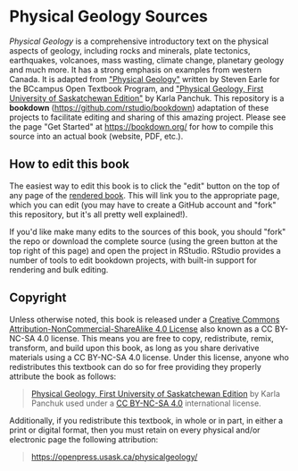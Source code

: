 
# Physical Geology Sources

_Physical Geology_ is a comprehensive introductory text on the physical aspects of geology, including rocks and minerals, plate tectonics, earthquakes, volcanoes, mass wasting, climate change, planetary geology and much more. It has a strong emphasis on examples from western Canada. It is adapted from ["Physical Geology"](https://opentextbc.ca/geology/) written by Steven Earle for the BCcampus Open Textbook Program, and ["Physical Geology, First University of Saskatchewan Edition"](https://openpress.usask.ca/physicalgeology/) by Karla Panchuk. This repository is a **bookdown** (https://github.com/rstudio/bookdown) adaptation of these projects to facilitate editing and sharing of this amazing project. Please see the page "Get Started" at https://bookdown.org/ for how to compile this source into an actual book (website, PDF, etc.).

## How to edit this book

The easiest way to edit this book is to click the "edit" button on the top of any page of the [rendered book](https://paleolimbot.github.io/physical-geography). This will link you to the appropriate page, which you can edit (you may have to create a GitHub account and "fork" this repository, but it's all pretty well explained!).

If you'd like make many edits to the sources of this book, you should "fork" the repo or download the complete source (using the green button at the top right of this page) and open the project in RStudio. RStudio provides a number of tools to edit bookdown projects, with built-in support for rendering and bulk editing.

## Copyright

Unless otherwise noted, this book is released under a [Creative Commons Attribution-NonCommercial-ShareAlike 4.0 License](https://creativecommons.org/licenses/by-nc-sa/4.0/) also known as a CC BY-NC-SA 4.0 license. This means you are free to copy, redistribute, remix, transform, and build upon this book, as long as you share derivative materials using a CC BY-NC-SA 4.0 license. Under this license, anyone who redistributes this textbook can do so for free providing they properly attribute the book as follows:

> [Physical Geology, First University of Saskatchewan Edition](https://physicalgeology.pressbooks.com) by Karla Panchuk used under a [CC BY-NC-SA 4.0](https://creativecommons.org/licenses/by-nc-sa/4.0/) international license.

Additionally, if you redistribute this textbook, in whole or in part, in either a print or digital format, then you must retain on every physical and/or electronic page the following attribution:

> https://openpress.usask.ca/physicalgeology/
